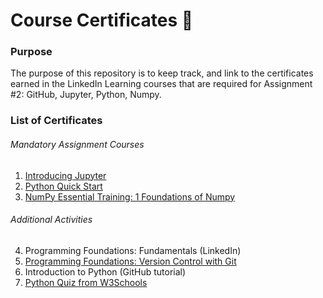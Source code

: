 # Course Certificates 📰
### Purpose
The purpose of this repository is to keep track, and link to the certificates earned in the LinkedIn Learning courses that are required for Assignment #2: GitHub, Jupyter, Python, Numpy.

### List of Certificates
###### Mandatory Assignment Courses
1. [Introducing Jupyter](https://github.com/lachapeg/Course-Certificates/blob/e17d8bbc72838e4c1f9db24eb1472bedc21d54a2/Certificates/CertificateOfCompletion_Introducing%20Jupyter.pdf)
2. [Python Quick Start](https://github.com/lachapeg/Course-Certificates/blob/aab957d9ed561080196a327d71aedd26148125d4/Certificates/CertificateOfCompletion_Python%20Quick%20Start.pdf)
3. [NumPy Essential Training: 1 Foundations of Numpy](https://github.com/lachapeg/Course-Certificates/blob/76b12883d972dc8c51ca9a0658808395d394c7fa/Certificates/CertificateOfCompletion_NumPy%20Essential%20Training%201%20Foundations%20of%20NumPy.pdf)

###### Additional Activities
4. Programming Foundations: Fundamentals (LinkedIn)
5. [Programming Foundations: Version Control with Git](https://github.com/lachapeg/Course-Certificates/blob/7b55bc9e922ba24288e0662f89d6010e09afbb03/Certificates/CertificateOfCompletion_Programming%20Foundations%20Version%20Control%20with%20Git.pdf)
6. Introduction to Python (GitHub tutorial)
7. [Python Quiz from W3Schools](https://github.com/lachapeg/Course-Certificates/blob/e958e851760b06699570aa079b150feae07a133e/Certificates/W3_Schools_Python_Quiz.PNG)
